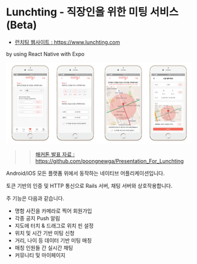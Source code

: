 # Lunchting - 직장인을 위한 미팅 서비스(Beta)

* [ 런치팅 웹사이트 : https://www.lunchting.com ](https://www.lunchting.com)

by using React Native with Expo

![lunchting](./lunchting_mobile.png)

>> [ 해커톤 발표 자료 : https://github.com/poongnewga/Presentation_For_Lunchting ](https://github.com/poongnewga/Presentation_For_Lunchting)


Android/iOS 모든 플랫폼 위에서 동작하는 네이티브 어플리케이션입니다.

토큰 기반의 인증 및 HTTP 통신으로 Rails 서버, 채팅 서버와 상호작용합니다.

주 기능은 다음과 같습니다.

- 명함 사진을 카메라로 찍어 회원가입
- 각종 공지 Push 알림
- 지도에 터치 & 드래그로 위치 핀 설정
- 위치 및 시간 기반 미팅 신청
- 거리, 나이 등 데이터 기반 미팅 매칭
- 매칭 인원들 간 실시간 채팅
- 커뮤니티 및 마이페이지
